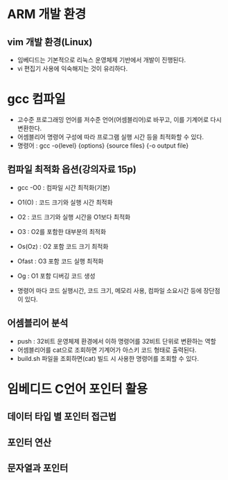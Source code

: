 # ARM 개발 환경

## vim 개발 환경(Linux)

- 임베디드는 기본적으로 리눅스 운영체제 기반에서 개발이 진행된다.
- vi 편집기 사용에 익숙해지는 것이 유리하다.

# gcc 컴파일

- 고수준 프로그래밍 언어를 저수준 언어(어셈블리어)로 바꾸고, 이를 기계어로 다시 변환한다.
- 어셈블리어 명령어 구성에 따라 프로그램 실행 시간 등을 최적화할 수 있다.
- 명령어 : gcc -o{level} {options} {source files} {-o output file}


## 컴파일 최적화 옵션(강의자료 15p)

- gcc -O0 : 컴파일 시간 최적화(기본)
- O1(O) : 코드 크기와 실행 시간 최적화
- O2 : 코드 크기와 실행 시간을 O1보다 최적화
- O3 : O2를 포함한 대부분의 최적화
- Os(Oz) : O2 포함 코드 크기 최적화
- Ofast : O3 포함 코드 실행 최적화
- Og : O1 포함 디버깅 코드 생성

- 명령어 마다 코드 실행시간, 코드 크기, 메모리 사용, 컴파일 소요시간 등에 장단점이 있다.

## 어셈블리어 분석

- push : 32비트 운영체제 환경에서 이하 명령어를 32비트 단위로 변환하는 역할
- 어셈블리어를 cat으로 조회하면 기계어가 아스키 코드 형태로 출력된다.
- build.sh 파일을 조회하면(cat) 빌드 시 사용한 명령어를 조회할 수 있다.

# 임베디드 C언어 포인터 활용

## 데이터 타입 별 포인터 접근법

## 포인터 연산

## 문자열과 포인터